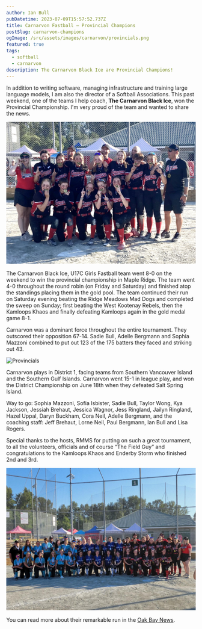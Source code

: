 ```yaml
---
author: Ian Bull
pubDatetime: 2023-07-09T15:57:52.737Z
title: Carnarvon Fastball — Provincial Champions
postSlug: carnarvon-champions
ogImage: /src/assets/images/carnarvon/provincials.png
featured: true
tags:
  - softball
  - carnarvon
description: The Carnarvon Black Ice are Provincial Champions!
---
```


In addition to writing software, managing infrastructure and training large language models, I am also the director of a Softball Associations. This past weekend, one of the teams I help coach, **The Carnarvon Black Ice**, won the Provincial Championship. I'm very proud of the team and wanted to share the news.

![Gold Medal](../../../assets/images/carnarvon/champions.jpg)

The Carnarvon Black Ice, U17C Girls Fastball team went 8-0 on the weekend to win the provincial championship in Maple Ridge. The team went 4-0 throughout the round robin (on Friday and Saturday) and finished atop the standings placing them in the gold pool. The team continued their run on Saturday evening beating the Ridge Meadows Mad Dogs and completed the sweep on Sunday; first beating the West Kootenay Rebels, then the Kamloops Khaos and finally defeating Kamloops again in the gold medal game 8-1.

Carnarvon was a dominant force throughout the entire tournament. They outscored their opposition 67-14. Sadie Bull, Adelle Bergmann and Sophia Mazzoni combined to put out 123 of the 175 batters they faced and striking out 43.

![Provincials](../../../assets/images/carnarvon/provincials.png)

Carnarvon plays in District 1, facing teams from Southern Vancouver Island and the Southern Gulf Islands. Carnarvon went 15-1 in league play, and won the District Championship on June 18th when they defeated Salt Spring Island.

Way to go: Sophia Mazzoni, Sofia Isbister, Sadie Bull, Taylor Wong, Kya Jackson, Jessiah Brehaut, Jessica Wagnor, Jess Ringland, Jailyn Ringland, Hazel Uppal, Daryn Buckham, Cora Neil, Adelle Bergmann, and the coaching staff: Jeff Brehaut, Lorne Neil, Paul Bergmann, Ian Bull and Lisa Rogers.

Special thanks to the hosts, RMMS for putting on such a great tournament, to all the volunteers, officials and of course “The Field Guy” and congratulations to the Kamloops Khaos and Enderby Storm who finished 2nd and 3rd.

![Top 3](../../../assets/images/carnarvon/gold_silver_bronze.jpg)

You can read more about their remarkable run in the [Oak Bay News](https://www.oakbaynews.com/local-sports/oak-bay-based-fastball-team-sweeps-provincials-8-0-to-win-gold-661213).
